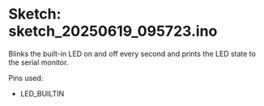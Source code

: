 # Sketch: sketch_20250619_095723.ino

Blinks the built-in LED on and off every second and prints the LED state to the serial monitor.

Pins used:
- LED_BUILTIN
